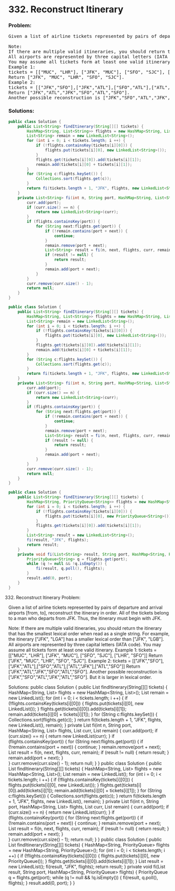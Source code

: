 
# 332. Reconstruct Itinerary

### Problem:

<pre>
Given a list of airline tickets represented by pairs of departure and arrival airports [from, to], reconstruct the itinerary in order. All of the tickets belong to a man who departs from JFK. Thus, the itinerary must begin with JFK.

Note:
If there are multiple valid itineraries, you should return the itinerary that has the smallest lexical order when read as a single string. For example, the itinerary ["JFK", "LGA"] has a smaller lexical order than ["JFK", "LGB"].
All airports are represented by three capital letters (IATA code).
You may assume all tickets form at least one valid itinerary.
Example 1:
tickets = [["MUC", "LHR"], ["JFK", "MUC"], ["SFO", "SJC"], ["LHR", "SFO"]]
Return ["JFK", "MUC", "LHR", "SFO", "SJC"].
Example 2:
tickets = [["JFK","SFO"],["JFK","ATL"],["SFO","ATL"],["ATL","JFK"],["ATL","SFO"]]
Return ["JFK","ATL","JFK","SFO","ATL","SFO"].
Another possible reconstruction is ["JFK","SFO","ATL","JFK","ATL","SFO"]. But it is larger in lexical order.
</pre>

### Solutions:

```java
public class Solution {
    public List<String> findItinerary(String[][] tickets) {
        HashMap<String, List<String>> flights = new HashMap<String, List<String>>();
        List<String> remain = new LinkedList<String>();
        for (int i = 0; i < tickets.length; i ++) {
            if (!flights.containsKey(tickets[i][0])) {
                flights.put(tickets[i][0], new LinkedList<String>());
            }
            flights.get(tickets[i][0]).add(tickets[i][1]);
            remain.add(tickets[i][0] + tickets[i][1]);
        }
        for (String c:flights.keySet()) {
            Collections.sort(flights.get(c));
        }
        return fi(tickets.length + 1, "JFK", flights, new LinkedList<String>(), remain);
    }
    private List<String> fi(int n, String port, HashMap<String, List<String>> flights, List<String> curr, List<String> remain) {
        curr.add(port);
        if (curr.size() == n) {
            return new LinkedList<String>(curr);
        }
        if (flights.containsKey(port)) {
            for (String next:flights.get(port)) {
                if (!remain.contains(port + next)) {
                    continue;
                }
                remain.remove(port + next);
                List<String> result = fi(n, next, flights, curr, remain);
                if (result != null) {
                    return result;
                }
                remain.add(port + next);
            }   
        }
        curr.remove(curr.size() - 1);
        return null;
    }
}
```
```java
public class Solution {
    public List<String> findItinerary(String[][] tickets) {
        HashMap<String, List<String>> flights = new HashMap<String, List<String>>();
        List<String> remain = new LinkedList<String>();
        for (int i = 0; i < tickets.length; i ++) {
            if (!flights.containsKey(tickets[i][0])) {
                flights.put(tickets[i][0], new LinkedList<String>());
            }
            flights.get(tickets[i][0]).add(tickets[i][1]);
            remain.add(tickets[i][0] + tickets[i][1]);
        }
        for (String c:flights.keySet()) {
            Collections.sort(flights.get(c));
        }
        return fi(tickets.length + 1, "JFK", flights, new LinkedList<String>(), remain);
    }
    private List<String> fi(int n, String port, HashMap<String, List<String>> flights, List<String> curr, List<String> remain) {
        curr.add(port);
        if (curr.size() == n) {
            return new LinkedList<String>(curr);
        }
        if (flights.containsKey(port)) {
            for (String next:flights.get(port)) {
                if (!remain.contains(port + next)) {
                    continue;
                }
                remain.remove(port + next);
                List<String> result = fi(n, next, flights, curr, remain);
                if (result != null) {
                    return result;
                }
                remain.add(port + next);
            }   
        }
        curr.remove(curr.size() - 1);
        return null;
    }
}
```

```java
public class Solution {
    public List<String> findItinerary(String[][] tickets) {
        HashMap<String, PriorityQueue<String>> flights = new HashMap<String, PriorityQueue<String>>();
        for (int i = 0; i < tickets.length; i ++) {
            if (!flights.containsKey(tickets[i][0])) {
                flights.put(tickets[i][0], new PriorityQueue<String>());
            }
            flights.get(tickets[i][0]).add(tickets[i][1]);
        }
        List<String> result = new LinkedList<String>();
        fi(result, "JFK", flights);
        return result;
    }
    private void fi(List<String> result, String port, HashMap<String, PriorityQueue<String>> flights) {
        PriorityQueue<String> q = flights.get(port);
        while (q != null && !q.isEmpty()) {
            fi(result, q.poll(), flights);
        }
        result.add(0, port);
    }
}
```
332. Reconstruct Itinerary
Problem:

Given a list of airline tickets represented by pairs of departure and arrival airports [from, to], reconstruct the itinerary in order. All of the tickets belong to a man who departs from JFK. Thus, the itinerary must begin with JFK.

Note:
If there are multiple valid itineraries, you should return the itinerary that has the smallest lexical order when read as a single string. For example, the itinerary ["JFK", "LGA"] has a smaller lexical order than ["JFK", "LGB"].
All airports are represented by three capital letters (IATA code).
You may assume all tickets form at least one valid itinerary.
Example 1:
tickets = [["MUC", "LHR"], ["JFK", "MUC"], ["SFO", "SJC"], ["LHR", "SFO"]]
Return ["JFK", "MUC", "LHR", "SFO", "SJC"].
Example 2:
tickets = [["JFK","SFO"],["JFK","ATL"],["SFO","ATL"],["ATL","JFK"],["ATL","SFO"]]
Return ["JFK","ATL","JFK","SFO","ATL","SFO"].
Another possible reconstruction is ["JFK","SFO","ATL","JFK","ATL","SFO"]. But it is larger in lexical order.

Solutions:
public class Solution {
    public List<String> findItinerary(String[][] tickets) {
        HashMap<String, List<String>> flights = new HashMap<String, List<String>>();
        List<String> remain = new LinkedList<String>();
        for (int i = 0; i < tickets.length; i ++) {
            if (!flights.containsKey(tickets[i][0])) {
                flights.put(tickets[i][0], new LinkedList<String>());
            }
            flights.get(tickets[i][0]).add(tickets[i][1]);
            remain.add(tickets[i][0] + tickets[i][1]);
        }
        for (String c:flights.keySet()) {
            Collections.sort(flights.get(c));
        }
        return fi(tickets.length + 1, "JFK", flights, new LinkedList<String>(), remain);
    }
    private List<String> fi(int n, String port, HashMap<String, List<String>> flights, List<String> curr, List<String> remain) {
        curr.add(port);
        if (curr.size() == n) {
            return new LinkedList<String>(curr);
        }
        if (flights.containsKey(port)) {
            for (String next:flights.get(port)) {
                if (!remain.contains(port + next)) {
                    continue;
                }
                remain.remove(port + next);
                List<String> result = fi(n, next, flights, curr, remain);
                if (result != null) {
                    return result;
                }
                remain.add(port + next);
            }   
        }
        curr.remove(curr.size() - 1);
        return null;
    }
}
public class Solution {
    public List<String> findItinerary(String[][] tickets) {
        HashMap<String, List<String>> flights = new HashMap<String, List<String>>();
        List<String> remain = new LinkedList<String>();
        for (int i = 0; i < tickets.length; i ++) {
            if (!flights.containsKey(tickets[i][0])) {
                flights.put(tickets[i][0], new LinkedList<String>());
            }
            flights.get(tickets[i][0]).add(tickets[i][1]);
            remain.add(tickets[i][0] + tickets[i][1]);
        }
        for (String c:flights.keySet()) {
            Collections.sort(flights.get(c));
        }
        return fi(tickets.length + 1, "JFK", flights, new LinkedList<String>(), remain);
    }
    private List<String> fi(int n, String port, HashMap<String, List<String>> flights, List<String> curr, List<String> remain) {
        curr.add(port);
        if (curr.size() == n) {
            return new LinkedList<String>(curr);
        }
        if (flights.containsKey(port)) {
            for (String next:flights.get(port)) {
                if (!remain.contains(port + next)) {
                    continue;
                }
                remain.remove(port + next);
                List<String> result = fi(n, next, flights, curr, remain);
                if (result != null) {
                    return result;
                }
                remain.add(port + next);
            }   
        }
        curr.remove(curr.size() - 1);
        return null;
    }
}
public class Solution {
    public List<String> findItinerary(String[][] tickets) {
        HashMap<String, PriorityQueue<String>> flights = new HashMap<String, PriorityQueue<String>>();
        for (int i = 0; i < tickets.length; i ++) {
            if (!flights.containsKey(tickets[i][0])) {
                flights.put(tickets[i][0], new PriorityQueue<String>());
            }
            flights.get(tickets[i][0]).add(tickets[i][1]);
        }
        List<String> result = new LinkedList<String>();
        fi(result, "JFK", flights);
        return result;
    }
    private void fi(List<String> result, String port, HashMap<String, PriorityQueue<String>> flights) {
        PriorityQueue<String> q = flights.get(port);
        while (q != null && !q.isEmpty()) {
            fi(result, q.poll(), flights);
        }
        result.add(0, port);
    }
}